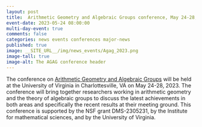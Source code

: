 ```yaml
---
layout: post
title:  Arithmetic Geometry and Algebraic Groups conference, May 24-28, 2023
event-date: 2023-05-24 08:00:00
multi-day-event: true
comments: false
categories: news events conferences major-news
published: true
image: __SITE_URL__/img/news_events/Agag_2023.png
image-tall: true
image-alt: The AGAG conference header
---
```


The conference on [Arithmetic Geometry and Algebraic Groups](https://sites.google.com/view/agag-at-uva/home) will be held at the University of Virginia in Charlottesville, VA on May 24-28, 2023. The conference will bring together researchers working in arithmetic geometry and the theory of algebraic groups to discuss the latest achievements in both areas and specifically the recent results at their meeting ground. This conference is supported by the NSF grant DMS-2305231, by the Institute for mathematical sciences, and by the University of Virginia.

